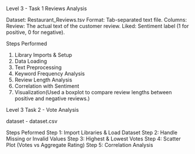 Level 3 - Task 1 Reviews Analysis

Dataset: Restaurant_Reviews.tsv
Format: Tab-separated text file.
Columns:
Review: The actual text of the customer review.
Liked: Sentiment label (1 for positive, 0 for negative).

Steps Performed
1. Library Imports & Setup
2. Data Loading
3. Text Preprocessing
4.  Keyword Frequency Analysis
5.  Review Length Analysis
6.  Correlation with Sentiment
7.  Visualization(Used a boxplot to compare review lengths between positive and negative reviews.)


Level 3 Task 2 - Vote Analysis

dataset - dataset.csv

Steps Peformed 
Step 1: Import Libraries & Load Dataset
Step 2: Handle Missing or Invalid Values
Step 3: Highest & Lowest Votes
Step 4: Scatter Plot (Votes vs Aggregate Rating)
Step 5: Correlation Analysis




